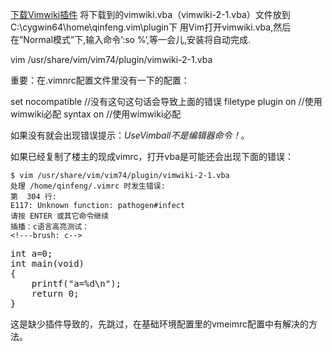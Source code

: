 <!---title:vimwiki安装-->

[下载Vimwiki插件](http://www.vim.org/scripts/script.php?script_id=2226)
将下载到的vimwiki.vba（vimwiki-2-1.vba）文件放到C:\cygwin64\home\qinfeng\.vim\plugin下 
用Vim打开vimwiki.vba,然后在”Normal模式”下,输入命令’:so %’,等一会儿,安装将自动完成.

vim /usr/share/vim/vim74/plugin/vimwiki-2-1.vba

重要：在.vimnrc配置文件里没有一下的配置：

set nocompatible  //没有这句这句话会导致上面的错误
filetype plugin on  //使用wimwiki必配
syntax on     //使用wimwiki必配

如果没有就会出现错误提示：*UseVimball不是编辑器命令！*。

如果已经复制了楼主的现成vimrc，打开vba是可能还会出现下面的错误：

    $ vim /usr/share/vim/vim74/plugin/vimwiki-2-1.vba
    处理 /home/qinfeng/.vimrc 时发生错误:
    第  304 行:
    E117: Unknown function: pathogen#infect
    请按 ENTER 或其它命令继续
    插播：c语言高亮测试：
    <!---brush: c-->
<pre name="code" class="brush: c">
int a=0;
int main(void)
{
    printf("a=%d\n");
    return 0;
}
</pre>
    

这是缺少插件导致的，先跳过，在基础环境配置里的vmeimrc配置中有解决的方法。

